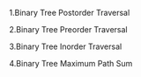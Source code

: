 1.Binary Tree Postorder Traversal

2.Binary Tree Preorder Traversal

3.Binary Tree Inorder Traversal 

4.Binary Tree Maximum Path Sum